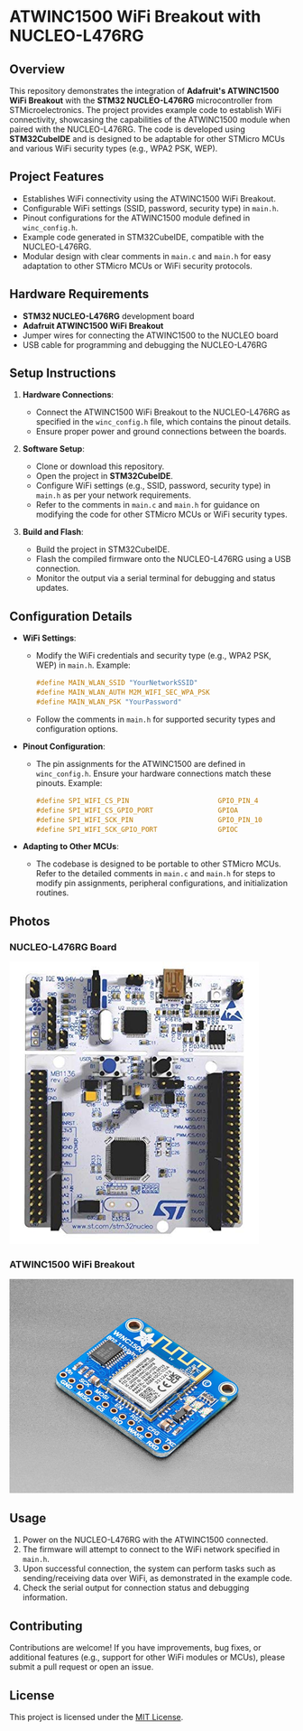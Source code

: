 # ATWINC1500 WiFi Breakout with NUCLEO-L476RG

## Overview
This repository demonstrates the integration of **Adafruit's ATWINC1500 WiFi Breakout** with the **STM32 NUCLEO-L476RG** microcontroller from STMicroelectronics. The project provides example code to establish WiFi connectivity, showcasing the capabilities of the ATWINC1500 module when paired with the NUCLEO-L476RG. The code is developed using **STM32CubeIDE** and is designed to be adaptable for other STMicro MCUs and various WiFi security types (e.g., WPA2 PSK, WEP).

## Project Features
- Establishes WiFi connectivity using the ATWINC1500 WiFi Breakout.
- Configurable WiFi settings (SSID, password, security type) in `main.h`.
- Pinout configurations for the ATWINC1500 module defined in `winc_config.h`.
- Example code generated in STM32CubeIDE, compatible with the NUCLEO-L476RG.
- Modular design with clear comments in `main.c` and `main.h` for easy adaptation to other STMicro MCUs or WiFi security protocols.

## Hardware Requirements
- **STM32 NUCLEO-L476RG** development board
- **Adafruit ATWINC1500 WiFi Breakout**
- Jumper wires for connecting the ATWINC1500 to the NUCLEO board
- USB cable for programming and debugging the NUCLEO-L476RG

## Setup Instructions
1. **Hardware Connections**:
   - Connect the ATWINC1500 WiFi Breakout to the NUCLEO-L476RG as specified in the `winc_config.h` file, which contains the pinout details.
   - Ensure proper power and ground connections between the boards.

2. **Software Setup**:
   - Clone or download this repository.
   - Open the project in **STM32CubeIDE**.
   - Configure WiFi settings (e.g., SSID, password, security type) in `main.h` as per your network requirements.
   - Refer to the comments in `main.c` and `main.h` for guidance on modifying the code for other STMicro MCUs or WiFi security types.

3. **Build and Flash**:
   - Build the project in STM32CubeIDE.
   - Flash the compiled firmware onto the NUCLEO-L476RG using a USB connection.
   - Monitor the output via a serial terminal for debugging and status updates.

## Configuration Details
- **WiFi Settings**:
  - Modify the WiFi credentials and security type (e.g., WPA2 PSK, WEP) in `main.h`. Example:
    ```c
    #define MAIN_WLAN_SSID "YourNetworkSSID"
    #define MAIN_WLAN_AUTH M2M_WIFI_SEC_WPA_PSK
    #define MAIN_WLAN_PSK "YourPassword"
    ```
  - Follow the comments in `main.h` for supported security types and configuration options.

- **Pinout Configuration**:
  - The pin assignments for the ATWINC1500 are defined in `winc_config.h`. Ensure your hardware connections match these pinouts. Example:
    ```c
    #define SPI_WIFI_CS_PIN                      GPIO_PIN_4 
    #define SPI_WIFI_CS_GPIO_PORT                GPIOA
    #define SPI_WIFI_SCK_PIN                     GPIO_PIN_10
    #define SPI_WIFI_SCK_GPIO_PORT               GPIOC
    ```

- **Adapting to Other MCUs**:
  - The codebase is designed to be portable to other STMicro MCUs. Refer to the detailed comments in `main.c` and `main.h` for steps to modify pin assignments, peripheral configurations, and initialization routines.

## Photos
### NUCLEO-L476RG Board
![NUCLEO-L476RG](images/nucleo_l476rg.jpg)

### ATWINC1500 WiFi Breakout
![ATWINC1500](images/atwinc1500.jpg)

## Usage
1. Power on the NUCLEO-L476RG with the ATWINC1500 connected.
2. The firmware will attempt to connect to the WiFi network specified in `main.h`.
3. Upon successful connection, the system can perform tasks such as sending/receiving data over WiFi, as demonstrated in the example code.
4. Check the serial output for connection status and debugging information.

## Contributing
Contributions are welcome! If you have improvements, bug fixes, or additional features (e.g., support for other WiFi modules or MCUs), please submit a pull request or open an issue.

## License
This project is licensed under the [MIT License](LICENSE).
